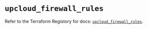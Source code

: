 # `upcloud_firewall_rules`

Refer to the Terraform Registory for docs: [`upcloud_firewall_rules`](https://registry.terraform.io/providers/upcloudltd/upcloud/3.1.1/docs/resources/firewall_rules).
